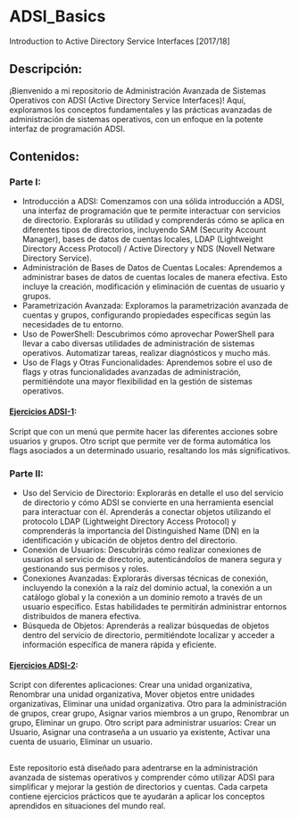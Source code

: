 # ADSI_Basics
Introduction to Active Directory Service Interfaces [2017/18]

## Descripción:
¡Bienvenido a mi repositorio de Administración Avanzada de Sistemas Operativos con ADSI (Active Directory Service Interfaces)! Aquí, exploramos los conceptos fundamentales y las prácticas avanzadas de administración de sistemas operativos, con un enfoque en la potente interfaz de programación ADSI.

## Contenidos:
### Parte I:
- Introducción a ADSI: Comenzamos con una sólida introducción a ADSI, una interfaz de programación que te permite interactuar con servicios de directorio. Explorarás su utilidad y comprenderás cómo se aplica en diferentes tipos de directorios, incluyendo SAM (Security Account Manager), bases de datos de cuentas locales, LDAP (Lightweight Directory Access Protocol) / Active Directory y NDS (Novell Netware Directory Service).
- Administración de Bases de Datos de Cuentas Locales: Aprendemos a administrar bases de datos de cuentas locales de manera efectiva. Esto incluye la creación, modificación y eliminación de cuentas de usuario y grupos.
- Parametrización Avanzada: Exploramos la parametrización avanzada de cuentas y grupos, configurando propiedades específicas según las necesidades de tu entorno.
- Uso de PowerShell: Descubrimos cómo aprovechar PowerShell para llevar a cabo diversas utilidades de administración de sistemas operativos. Automatizar tareas, realizar diagnósticos y mucho más.
- Uso de Flags y Otras Funcionalidades: Aprendemos sobre el uso de flags y otras funcionalidades avanzadas de administración, permitiéndote una mayor flexibilidad en la gestión de sistemas operativos.

#### [Ejercicios ADSI-1](https://github.com/oscarjuly23/Java_Basics/tree/main/Arrays_I):
Script que con un menú que permite hacer las diferentes acciones sobre usuarios y grupos. Otro script que permite ver de forma automática los flags asociados a un determinado usuario, resaltando los más significativos.

### Parte II:
- Uso del Servicio de Directorio: Explorarás en detalle el uso del servicio de directorio y cómo ADSI se convierte en una herramienta esencial para interactuar con él. Aprenderás a conectar objetos utilizando el protocolo LDAP (Lightweight Directory Access Protocol) y comprenderás la importancia del Distinguished Name (DN) en la identificación y ubicación de objetos dentro del directorio.
- Conexión de Usuarios: Descubrirás cómo realizar conexiones de usuarios al servicio de directorio, autenticándolos de manera segura y gestionando sus permisos y roles.
- Conexiones Avanzadas: Explorarás diversas técnicas de conexión, incluyendo la conexión a la raíz del dominio actual, la conexión a un catálogo global y la conexión a un dominio remoto a través de un usuario específico. Estas habilidades te permitirán administrar entornos distribuidos de manera efectiva.
- Búsqueda de Objetos: Aprenderás a realizar búsquedas de objetos dentro del servicio de directorio, permitiéndote localizar y acceder a información específica de manera rápida y eficiente.
#### [Ejercicios ADSI-2](https://github.com/oscarjuly23/Java_Basics/tree/main/Arrays_I):
Script con diferentes aplicaciones: Crear una unidad organizativa, Renombrar una unidad organizativa, Mover objetos entre unidades organizativas, Eliminar una unidad organizativa. Otro para la administración de grupos, crear grupo, Asignar varios miembros a un grupo, Renombrar un grupo, Eliminar un grupo. Otro script para administrar usuarios:  Crear un Usuario, Asignar una contraseña a un usuario ya existente, Activar una cuenta de usuario, Eliminar un usuario.

## 
Este repositorio está diseñado para adentrarse en la administración avanzada de sistemas operativos y comprender cómo utilizar ADSI para simplificar y mejorar la gestión de directorios y cuentas. Cada carpeta contiene ejercicios prácticos que te ayudarán a aplicar los conceptos aprendidos en situaciones del mundo real.
